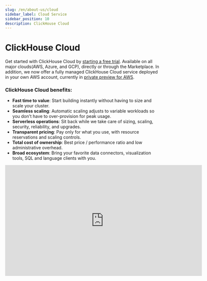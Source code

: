 ```yaml
---
slug: /en/about-us/cloud
sidebar_label: Cloud Service
sidebar_position: 10
description: ClickHouse Cloud
---
```


# ClickHouse Cloud

Get started with ClickHouse Cloud by [starting a free trial](https://clickhouse.cloud/signUp). Available on all major clouds(AWS, Azure, and GCP), directly or through the Marketplace. In addition, we now offer a fully managed ClickHouse Cloud service deployed in your own AWS account, currently in [private preview for AWS](https://clickhouse.com/cloud/bring-your-own-cloud).

### ClickHouse Cloud benefits:

- **Fast time to value**: Start building instantly without having to size and scale your cluster.
- **Seamless scaling**: Automatic scaling adjusts to variable workloads so you don't have to over-provision for peak usage.
- **Serverless operations**: Sit back while we take care of sizing, scaling, security, reliability, and upgrades.
- **Transparent pricing**: Pay only for what you use, with resource reservations and scaling controls.
- **Total cost of ownership**: Best price / performance ratio and low administrative overhead.
- **Broad ecosystem**: Bring your favorite data connectors, visualization tools, SQL and language clients with you.

<div class='vimeo-container'>
  <iframe src="https://player.vimeo.com/video/751409158?h=54cfbce3b9"
    width="640"
    height="360"
    frameborder="0"
    allow="autoplay;
    fullscreen;
    picture-in-picture"
    allowfullscreen>
  </iframe>
</div>
